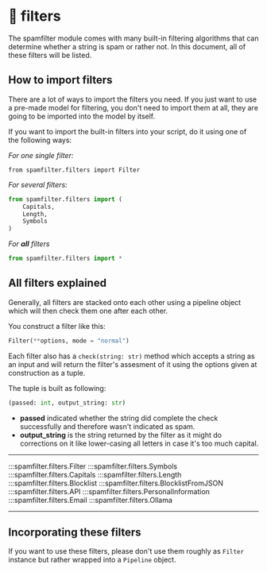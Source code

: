 # 📢 filters

The spamfilter module comes with many built-in filtering algorithms that can determine whether a string is spam
or rather not. In this document, all of these filters will be listed.

## How to import filters

There are a lot of ways to import the filters you need. If you just want to use a pre-made model for filtering,
you don't need to import them at all, they are going to be imported into the model by itself.

If you want to import the built-in filters into your script, do it using one of the following ways:

*For one single filter:*
```
from spamfilter.filters import Filter
```

*For several filters:*

```python
from spamfilter.filters import (
    Capitals,
    Length,
    Symbols
)
```

*For **all** filters*

```python
from spamfilter.filters import *
```

## All filters explained

Generally, all filters are stacked onto each other using a pipeline object which will then check them one after each other.

You construct a filter like this:

```python
Filter(**options, mode = "normal")
```

Each filter also has a `check(string: str)` method which accepts a string as an input and will return the filter's assesment of it using the options given at construction as a tuple.

The tuple is built as following:

```python
(passed: int, output_string: str)
```

- **passed** indicated whether the string did complete the check successfully and therefore wasn't indicated as spam.
- **output_string** is the string returned by the filter as it might do corrections on it like lower-casing all letters in case it's too much capital.

---

:::spamfilter.filters.Filter
:::spamfilter.filters.Symbols
:::spamfilter.filters.Capitals
:::spamfilter.filters.Length
:::spamfilter.filters.Blocklist
:::spamfilter.filters.BlocklistFromJSON
:::spamfilter.filters.API
:::spamfilter.filters.PersonalInformation
:::spamfilter.filters.Email
:::spamfilter.filters.Ollama

---

## Incorporating these filters

If you want to use these filters, please don't use them roughly as `Filter` instance but rather wrapped into a `Pipeline` object.